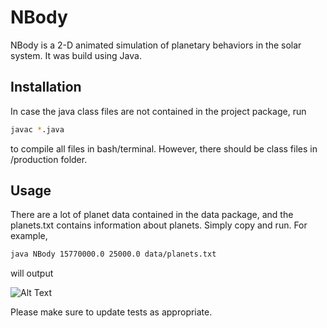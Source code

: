 # NBody

NBody is a 2-D animated simulation of planetary behaviors in the solar system. It was build using Java. 

## Installation

In case the java class files are not contained in the project package, run 

```bash
javac *.java
```
to compile all files in bash/terminal. However, there should be class files in /production folder. 
## Usage

There are a lot of planet data contained in the data package, and the planets.txt contains information about planets. Simply copy and run. For example,  

```bash
java NBody 15770000.0 25000.0 data/planets.txt
```
will output 

![Alt Text](https://github.com/jiaheyi-maggie/Nbody/blob/master/production/demo.gif)

Please make sure to update tests as appropriate.
